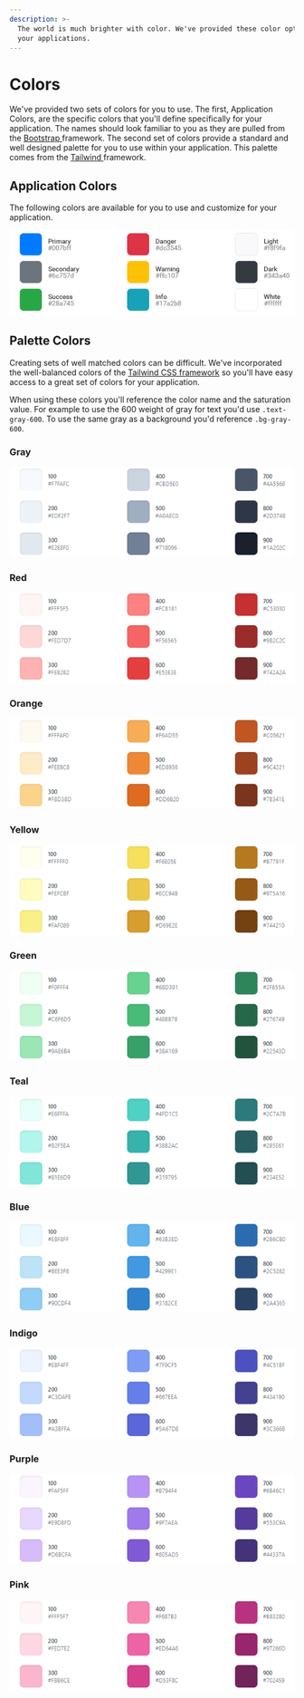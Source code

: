 ```yaml
---
description: >-
  The world is much brighter with color. We've provided these color options for
  your applications.
---
```


# Colors

We've provided two sets of colors for you to use. The first, Application Colors, are the specific colors that you'll define specifically for your application. The names should look familiar to you as they are pulled from the [Bootstrap ](https://getbootstrap.com/)framework. The second set of colors provide a standard and well designed palette for you to use within your application. This palette comes from the [Tailwind ](https://tailwindcss.com)framework.

## Application Colors

The following colors are available for you to use and customize for your application. 

![](../../.gitbook/assets/application-colors.jpg)

## Palette Colors

Creating sets of well matched colors can be difficult. We've incorporated the well-balanced colors of the [Tailwind CSS framework](https://tailwindcss.com/docs/customizing-colors) so you'll have easy access to a great set of colors for your application.

When using these colors you'll reference the color name and the saturation value. For example to use the 600 weight of gray for text you'd use `.text-gray-600`. To use the same gray as a background you'd reference `.bg-gray-600`. 

### Gray

![](../../.gitbook/assets/image%20%288%29.png)

### Red

![](../../.gitbook/assets/image.png)

### Orange

![](../../.gitbook/assets/image%20%283%29.png)

### Yellow

![](../../.gitbook/assets/image%20%287%29.png)

### Green

![](../../.gitbook/assets/image%20%281%29.png)

### Teal

![](../../.gitbook/assets/image%20%284%29.png)

### Blue

![](../../.gitbook/assets/image%20%285%29.png)

### Indigo

![](../../.gitbook/assets/image%20%282%29.png)

### Purple

![](../../.gitbook/assets/image%20%289%29.png)

### Pink

![](../../.gitbook/assets/image%20%286%29.png)

